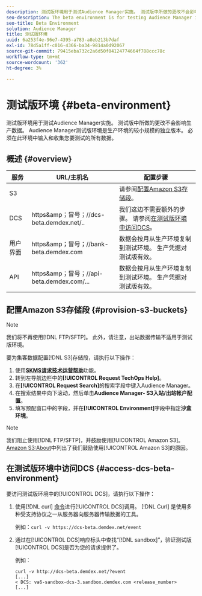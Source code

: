 ```yaml
---
description: 测试版环境用于测试Audience Manager实施。 测试版中所做的更改不会影响生产数据。 Audience Manager测试版环境是生产环境的较小规模的独立版本。 必须在此环境中输入和收集您要测试的所有数据。
seo-description: The beta environment is for testing Audience Manager implementations. Changes made in beta do not affect production data. The Audience Manager beta environment is a smaller-scale, standalone version of the production environment. All the data that you want to test must be entered and collected in this environment.
seo-title: Beta Environment
solution: Audience Manager
title: 测试版环境
uuid: 6a253f4e-96e7-4395-a783-a8eb213b7daf
exl-id: 78d5a1ff-c016-4366-ba34-9814a0d92067
source-git-commit: 79415eba732c2a6d50f04124774664f788ccc78c
workflow-type: tm+mt
source-wordcount: '362'
ht-degree: 3%

---
```


# 测试版环境 {#beta-environment}

测试版环境用于测试Audience Manager实施。 测试版中所做的更改不会影响生产数据。 Audience Manager测试版环境是生产环境的较小规模的独立版本。 必须在此环境中输入和收集您要测试的所有数据。

## 概述 {#overview}

<!-- beta_environment_admin.xml -->

| 服务 | URL/主机名 | 配置步骤 |
|--- |--- |--- |
| S3 |  | 请参阅[配置Amazon S3存储段](admin-beta-environment.md#provision-s3-buckets)。 |
| DCS | https&amp;amp；冒号；//dcs-beta.demdex.net/.. | 我们这边不需要额外的步骤。 请参阅[在测试版环境中访问DCS](admin-beta-environment.md#access-dcs-beta-environment)。 |
| 用户界面 | https&amp;amp；冒号；//bank-beta.demdex.com | 数据会按月从生产环境复制到测试环境。 生产凭据对测试版有效。 |
| API | https&amp;amp；冒号；//api-beta.demdex.com/... | 数据会按月从生产环境复制到测试环境。 生产凭据对测试版有效。 |

## 配置Amazon S3存储段 {#provision-s3-buckets}

>[!NOTE]
>
>我们将不再使用[!DNL FTP/SFTP]。 此外，请注意，出站数据传输不适用于测试版环境。

要为集客数据配置[!DNL S3]存储段，请执行以下操作：

1. 使用&#x200B;[**SKMS请求技术运营帮助**](https://skms.adobe.com/)功能。
1. 转到左导航边栏中的&#x200B;**[!UICONTROL Request TechOps Help]**。
1. 在&#x200B;**[!UICONTROL Request Search]**&#x200B;的搜索字段中键入Audience Manager。
1. 在搜索结果中向下滚动，然后单击&#x200B;**Audience Manager- S3入站/出站帐户配置**。
1. 填写预配窗口中的字段，并在&#x200B;**[!UICONTROL Environment]**&#x200B;字段中指定&#x200B;**沙盒环境**。

>[!NOTE]
>
>我们阻止使用[!DNL FTP/SFTP]，并鼓励使用[!UICONTROL Amazon S3]。 [Amazon S3:About](https://experienceleague.adobe.com/docs/audience-manager/user-guide/reference/amazon-s3.html)中列出了我们鼓励使用[!UICONTROL Amazon S3]的原因。

## 在测试版环境中访问DCS {#access-dcs-beta-environment}

要访问测试版环境中的[!UICONTROL DCS]，请执行以下操作：

1. 使用[!DNL curl] [命令](https://curl.haxx.se/docs/manpage.html)进行[!UICONTROL DCS]调用。 [!DNL Curl] 是使用多种受支持协议之一从服务器向服务器传输数据的工具。

   例如：`curl -v https://dcs-beta.demdex.net/event`

1. 通过在[!UICONTROL DCS]响应标头中查找“[!DNL sandbox]”，验证测试版[!UICONTROL DCS]是否为您的请求提供了。

   例如：

   ```
   curl -v http://dcs-beta.demdex.net/?event
   [...]
   < DCS: va6-sandbox-dcs-3.sandbox.demdex.com <release_number>
   [...]
   ```

<!--
1. Determine the load balancer's endpoint IP addresses.

   Run the `dig` [command](https://en.wikipedia.org/wiki/Dig_(command)) to determine the IP address of the nearest load balancer. The `dig` command queries the Domain Name System and returns the name and IP addresses of the Audience Manager [!UICONTROL Data Collection Servers (DCS)].

   ```
   dig dcs-beta.demdex.net
   ...
   dcs-sandbox-1754093861.us-east-1.elb.amazonaws.com. 60 IN A 52.87.15.51
   dcs-sandbox-1754093861.us-east-1.elb.amazonaws.com. 60 IN A 50.16.150.8
   dcs-sandbox-1754093861.us-east-1.elb.amazonaws.com. 60 IN A 52.2.228.100
   ```

1. Using one of the addresses in the above table, add a static DNS entry in the [!DNL `/etc/hosts`] file.

   On Windows, modify [!DNL `c:\WINDOWS\system32\drivers\etc\hosts`].

   For example:

[!DNL `52.87.15.51 samplepartner.demdex.net`]

   >[!NOTE]
   >
   >The addresses change occasionally, so you must keep your [!DNL /etc/hosts] file up to date.

   Additionally, if you need to set up ID synchronization, you must add a similar entry for [!DNL dpm.demdex.net.]

[!DNL `52.87.15.51 dpm.demdex.net`] [!DNL]. 

1. Make a [!UICONTROL DCS] call, using the `curl` [command](https://curl.haxx.se/docs/manpage.html). Curl is a tool to transfer data from or to a server, using one of many supported protocols.

   For example:

[!DNL `https://<domain>/event?product=camera`] 

1. Verify that your request was served by the beta [!UICONTROL DCS] by looking for "sandbox" in the [!UICONTROL DCS] response header.

   For example:

   ```
   curl -v https://dcs-beta.demdex.net/?event
   [...]
   < DCS: va6-sandbox-dcs-3.sandbox.demdex.com <release_number>
   [...]
   ```
-->
